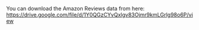 You can download the Amazon Reviews data from here: https://drive.google.com/file/d/1Y0QGzCYvQxlgv83Ojmr9kmLGrlg98o6P/view
